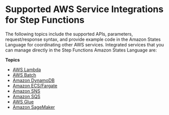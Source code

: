 # Supported AWS Service Integrations for Step Functions<a name="connectors-supported-services"></a>

The following topics include the supported APIs, parameters, request/response syntax, and provide example code in the Amazon States Language for coordinating other AWS services\. Integrated services that you can manage directly in the Step Functions Amazon States Language are:

**Topics**
+ [AWS Lambda](connectors-lambda.md)
+ [AWS Batch](connectors-batch.md)
+ [Amazon DynamoDB](connectors-ddb.md)
+ [Amazon ECS/Fargate](connectors-ecs.md)
+ [Amazon SNS](connectors-sns.md)
+ [Amazon SQS](connectors-sqs.md)
+ [AWS Glue](connectors-glue.md)
+ [Amazon SageMaker](connectors-sagemaker.md)